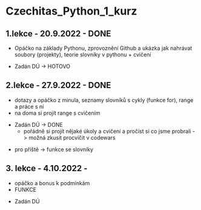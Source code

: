 # Czechitas_Python_1_kurz

## 1.lekce - 20.9.2022 - DONE
* Opáčko na základy Pythonu, zprovoznění Github a ukázka jak nahrávat soubory (projekty), teorie slovníky v pythonu + cvičení
- Zadán DÚ -> HOTOVO
## 2.lekce - 27.9.2022 - DONE
* dotazy a opáčko z minula, seznamy slovníků s cykly (funkce for), range a práce s ní
* na doma si projít range s cvičením
- Zadán DÚ -> DONE
  - pořádně si projít nějaké úkoly a cvičení a pročíst si co jsme probrali -> možná zkusit procvičit v codewars
* pro příště -> funkce se slovníky
## 3. lekce - 4.10.2022 - 
* opáčko a bonus k podmínkám
* FUNKCE
- Zadán DÚ

